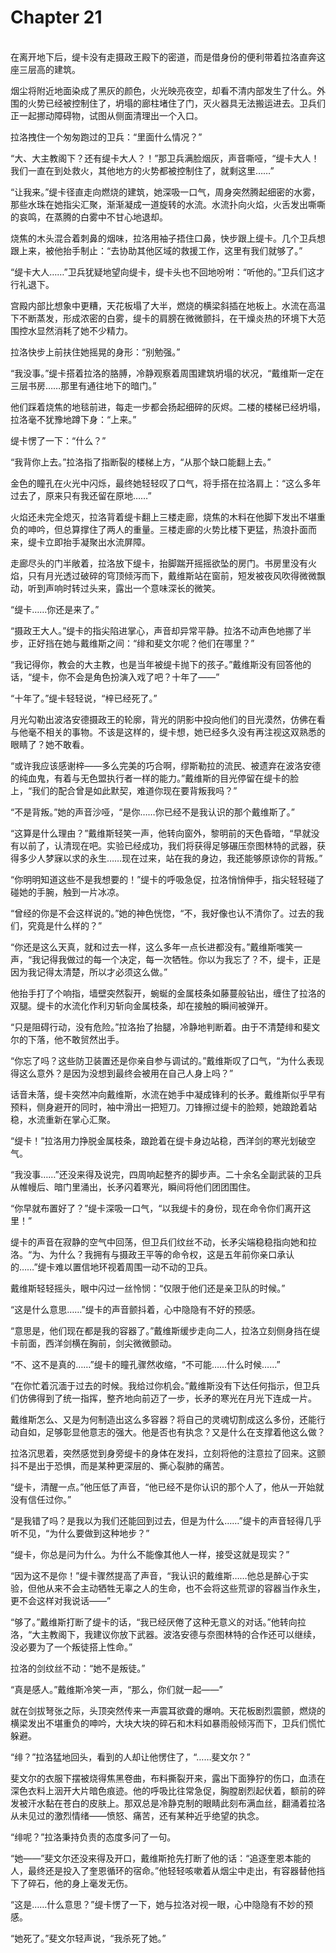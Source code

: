 # Chapter 21

<br>
在离开地下后，缇卡没有走摄政王殿下的密道，而是借身份的便利带着拉洛直奔这座三层高的建筑。

烟尘将附近地面染成了黑灰的颜色，火光映亮夜空，却看不清内部发生了什么。外围的火势已经被控制住了，坍塌的廊柱堵住了门，灭火器具无法搬运进去。卫兵们正一起挪动障碍物，试图从侧面清理出一个入口。

拉洛拽住一个匆匆跑过的卫兵：“里面什么情况？”

“大、大主教阁下？还有缇卡大人？！”那卫兵满脸烟灰，声音嘶哑，“缇卡大人！我们一直在到处救火，其他地方的火势都被控制住了，就剩这里……”

“让我来。”缇卡径直走向燃烧的建筑，她深吸一口气，周身突然腾起细密的水雾，那些水珠在她指尖汇聚，渐渐凝成一道旋转的水流。水流扑向火焰，火舌发出嘶嘶的哀鸣，在蒸腾的白雾中不甘心地退却。

烧焦的木头混合着刺鼻的烟味，拉洛用袖子捂住口鼻，快步跟上缇卡。几个卫兵想跟上来，被他抬手制止：“去协助其他区域的救援工作，这里有我们就够了。”

“缇卡大人……”卫兵犹疑地望向缇卡，缇卡头也不回地吩咐：“听他的。”卫兵们这才行礼退下。

宫殿内部比想象中更糟，天花板塌了大半，燃烧的横梁斜插在地板上。水流在高温下不断蒸发，形成浓密的白雾，缇卡的肩膀在微微颤抖，在干燥炎热的环境下大范围控水显然消耗了她不少精力。

拉洛快步上前扶住她摇晃的身形：“别勉强。”

“我没事。”缇卡搭着拉洛的胳膊，冷静观察着周围建筑坍塌的状况，“戴维斯一定在三层书房……那里有通往地下的暗门。”

他们踩着烧焦的地毯前进，每走一步都会扬起细碎的灰烬。二楼的楼梯已经坍塌，拉洛毫不犹豫地蹲下身：“上来。”

缇卡愣了一下：“什么？”

“我背你上去。”拉洛指了指断裂的楼梯上方，“从那个缺口能翻上去。”

金色的瞳孔在火光中闪烁，最终她轻轻叹了口气，将手搭在拉洛肩上：“这么多年过去了，原来只有我还留在原地……”

火焰还未完全熄灭，拉洛背着缇卡翻上三楼走廊，烧焦的木料在他脚下发出不堪重负的呻吟，但总算撑住了两人的重量。三楼走廊的火势比楼下更猛，热浪扑面而来，缇卡立即抬手凝聚出水流屏障。

走廊尽头的门半敞着，拉洛放下缇卡，抬脚踹开摇摇欲坠的房门。书房里没有火焰，只有月光透过破碎的穹顶倾泻而下，戴维斯站在窗前，短发被夜风吹得微微飘动，听到声响时转过头来，露出一个意味深长的微笑。

“缇卡……你还是来了。”

“摄政王大人。”缇卡的指尖陷进掌心，声音却异常平静。拉洛不动声色地挪了半步，正好挡在她与戴维斯之间：“绯和斐文尔呢？他们在哪里？”

“我记得你，教会的大主教，也是当年被缇卡抛下的孩子。”戴维斯没有回答他的话，“缇卡，你不会是角色扮演入戏了吧？十年了——”

“十年了。”缇卡轻轻说，“梓已经死了。”

月光勾勒出波洛安德摄政王的轮廓，背光的阴影中投向他们的目光漠然，仿佛在看与他毫不相关的事物。不该是这样的，缇卡想，她已经多久没有再注视这双熟悉的眼睛了？她不敢看。

“或许我应该感谢梓——多么完美的巧合啊，缪斯勒拉的流民、被遗弃在波洛安德的纯血鬼，有着与无色盟执行者一样的能力。”戴维斯的目光停留在缇卡的脸上，“我们的配合曾是如此默契，难道你现在要背叛我吗？”

“不是背叛。”她的声音沙哑，“是你……你已经不是我认识的那个戴维斯了。”

“这算是什么理由？”戴维斯轻笑一声，他转向窗外，黎明前的天色昏暗，“早就没有以前了，认清现在吧。实验已经成功，我们将获得足够碾压奈图林特的武器，获得多少人梦寐以求的永生……现在过来，站在我的身边，我还能够原谅你的背叛。”

“你明明知道这些不是我想要的！”缇卡的呼吸急促，拉洛悄悄伸手，指尖轻轻碰了碰她的手腕，触到一片冰凉。

“曾经的你是不会这样说的。”她的神色恍惚，“不，我好像也认不清你了。过去的我们，究竟是什么样的？”

“你还是这么天真，就和过去一样，这么多年一点长进都没有。”戴维斯嗤笑一声，“我记得我做过的每一个决定，每一次牺牲。你以为我忘了？不，缇卡，正是因为我记得太清楚，所以才必须这么做。”

他抬手打了个响指，墙壁突然裂开，蜿蜒的金属枝条如藤蔓般钻出，缠住了拉洛的双腿。缇卡的水流化作利刃斩向金属枝条，却在接触的瞬间被弹开。

“只是阻碍行动，没有危险。”拉洛抬了抬腿，冷静地判断着。由于不清楚绯和斐文尔的下落，他不敢贸然出手。

“你忘了吗？这些防卫装置还是你亲自参与调试的。”戴维斯叹了口气，“为什么表现得这么意外？是因为没想到最终会被用在自己人身上吗？”

话音未落，缇卡突然冲向戴维斯，水流在她手中凝成锋利的长矛。戴维斯似乎早有预料，侧身避开的同时，袖中滑出一把短刀。刀锋擦过缇卡的脸颊，她踉跄着站稳，水流重新在掌心汇聚。

“缇卡！”拉洛用力挣脱金属枝条，踉跄着在缇卡身边站稳，西洋剑的寒光划破空气。

“我没事……”还没来得及说完，四周响起整齐的脚步声。二十余名全副武装的卫兵从帷幔后、暗门里涌出，长矛闪着寒光，瞬间将他们团团围住。

“你早就布置好了？”缇卡深吸一口气，“以我缇卡的身份，现在命令你们离开这里！”

缇卡的声音在寂静的空气中回荡，但卫兵们纹丝不动，长矛尖端稳稳指向她和拉洛。“为、为什么？我拥有与摄政王平等的命令权，这是五年前你亲口承认的……”缇卡难以置信地环视着周围一动不动的卫兵。

戴维斯轻轻摇头，眼中闪过一丝怜悯：“仅限于他们还是亲卫队的时候。”

“这是什么意思……”缇卡的声音颤抖着，心中隐隐有不好的预感。

“意思是，他们现在都是我的容器了。”戴维斯缓步走向二人，拉洛立刻侧身挡在缇卡前面，西洋剑横在胸前，剑尖微微颤动。

“不、这不是真的……”缇卡的瞳孔骤然收缩，“不可能……什么时候……”

“在你忙着沉湎于过去的时候。我给过你机会。”戴维斯没有下达任何指示，但卫兵们仿佛得到了统一指挥，整齐地向前迈了一步，长矛的寒光在月光下连成一片。

戴维斯怎么、又是为何制造出这么多容器？将自己的灵魂切割成这么多份，还能行动自如，足够彰显他意志的强大。他是否也有执念？又是什么在支撑着他这么做？

拉洛沉思着，突然感觉到身旁缇卡的身体在发抖，立刻将他的注意拉了回来。这颤抖不是出于恐惧，而是某种更深层的、撕心裂肺的痛苦。

“缇卡，清醒一点。”他压低了声音，“他已经不是你认识的那个人了，他从一开始就没有信任过你。”

“是我错了吗？是我以为我们还能回到过去，但是为什么……”缇卡的声音轻得几乎听不见，“为什么要做到这种地步？”

“缇卡，你总是问为什么。为什么不能像其他人一样，接受这就是现实？”

“因为这不是你！”缇卡骤然提高了声音，“我认识的戴维斯……他总是醉心于实验，但他从来不会主动牺牲无辜之人的生命，也不会将这些荒谬的容器当作永生，更不会这样对我说话——”

“够了。”戴维斯打断了缇卡的话，“我已经厌倦了这种无意义的对话。”他转向拉洛，“大主教阁下，我建议你放下武器。波洛安德与奈图林特的合作还可以继续，没必要为了一个叛徒搭上性命。”

拉洛的剑纹丝不动：“她不是叛徒。”

“真是感人。”戴维斯冷笑一声，“那么，你们就一起——”

就在剑拔弩张之际，头顶突然传来一声震耳欲聋的爆响。天花板剧烈震颤，燃烧的横梁发出不堪重负的呻吟，大块大块的碎石和木料如暴雨般倾泻而下，卫兵们慌忙躲避。

“绯？”拉洛猛地回头，看到的人却让他愣住了，“……斐文尔？”

斐文尔的衣服下摆被烧得焦黑卷曲，布料撕裂开来，露出下面狰狞的伤口，血渍在深色衣料上洇开大片暗色痕迹。他的呼吸比往常急促，胸膛剧烈起伏着，额前的碎发被汗水黏在苍白的皮肤上。那双总是冷静克制的眼睛此刻布满血丝，翻涌着拉洛从未见过的激烈情绪——愤怒、痛苦，还有某种近乎绝望的执念。

“绯呢？”拉洛秉持负责的态度多问了一句。

“她——”斐文尔还没来得及开口，戴维斯抢先打断了他的话：“追逐奎恩本能的人，最终还是投入了奎恩循环的宿命。”他轻轻咳嗽着从烟尘中走出，有容器替他挡下了碎石，他的身上毫发无伤。

“这是……什么意思？”缇卡愣了一下，她与拉洛对视一眼，心中隐隐有不妙的预感。

“她死了。”斐文尔轻声说，“我杀死了她。”
